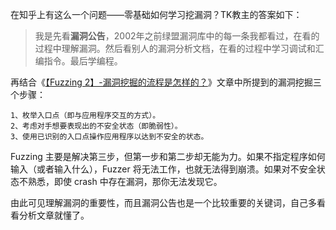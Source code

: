 
在知乎上有这么一个问题——零基础如何学习挖漏洞？TK教主的答案如下：
> 我是先看**漏洞公告**，2002年之前绿盟漏洞库中的每一条我都看过，在看的过程中理解漏洞。然后看别人的漏洞分析文档，在看的过程中学习调试和汇编指令。最后学编程。

再结合《[【Fuzzing 2】-漏洞挖掘的流程是怎样的？](./docs/page-4.md)》文章中所提到的漏洞挖掘三个步骤：
```
1、枚举入口点（即与应用程序交互的方式）。
2、考虑对手想要表现出的不安全状态（即脆弱性）。
3、使用已识别的入口点操作应用程序以达到不安全的状态。
```

Fuzzing 主要是解决第三步，但第一步和第二步却无能为力。如果不指定程序如何输入（或者输入什么），Fuzzer 将无法工作，也就无法得到崩溃。如果对不安全状态不熟悉，即使 crash 中存在漏洞，那你无法发现它。

由此可见理解漏洞的重要性，而且漏洞公告也是一个比较重要的关键词，自己多看看分析文章就懂了。